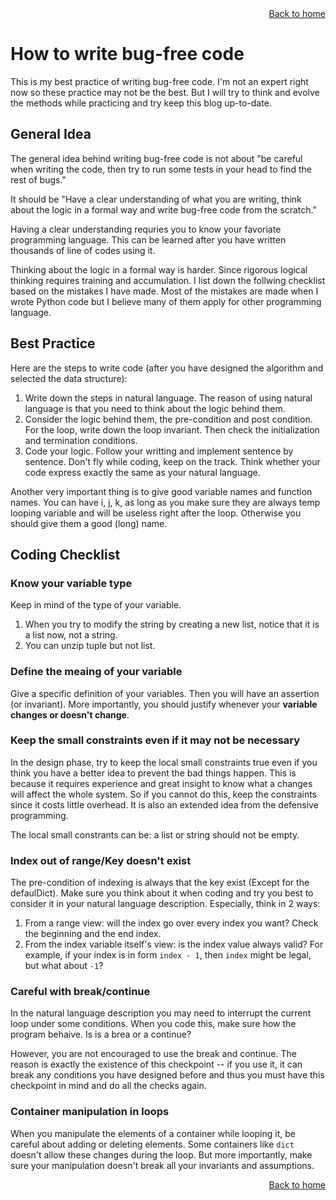 <div align="right">
    <a class="btn" href="https://ruoxiqin.github.io">Back to home</a>
</div>

# How to write bug-free code

This is my best practice of writing bug-free code.
I'm not an expert right now so these practice may not be the best.
But I will try to think and evolve the methods while practicing and try keep this blog up-to-date.

## General Idea

The general idea behind writing bug-free code is not about
"be careful when writing the code,
then try to run some tests in your head to find the rest of bugs."

It should be
"Have a clear understanding of what you are writing,
think about the logic in a formal way and write bug-free code from the scratch."

Having a clear understanding requries you to know your favoriate programming language.
This can be learned after you have written thousands of line of codes using it.

Thinking about the logic in a formal way is harder.
Since rigorous logical thinking requires training and accumulation.
I list down the follwing checklist based on the mistakes I have made.
Most of the mistakes are made when I wrote Python code but I believe many of them apply for other programming language.

## Best Practice

Here are the steps to write code (after you have designed the algorithm and selected the data structure):

1. Write down the steps in natural language.
The reason of using natural language is that you need to think about the logic behind them.
1. Consider the logic behind them, the pre-condition and post condition.
For the loop, write down the loop invariant.
Then check the initialization and termination conditions.
1. Code your logic.
Follow your writting and implement sentence by sentence.
Don't fly while coding, keep on the track.
Think whether your code express exactly the same as your natural language.

Another very important thing is to give good variable names and function names.
You can have i, j, k, as long as you make sure they are always temp looping variable and will be useless right after the loop.
Otherwise you should give them a good (long) name.

## Coding Checklist

### Know your variable type
Keep in mind of the type of your variable.
1. When you try to modify the string by creating a new list,
notice that it is a list now, not a string.
2. You can unzip tuple but not list.

### Define the meaing of your variable
Give a specific definition of your variables.
Then you will have an assertion (or invariant).
More importantly, you should justify whenever your **variable changes or doesn't change**.

### Keep the small constraints even if it may not be necessary
In the design phase,
try to keep the local small constraints true even if you think you have a better idea to prevent the bad things happen.
This is because it requires experience and great insight to know what a changes will affect the whole system.
So if you cannot do this,
keep the constraints since it costs little overhead.
It is also an extended idea from the defensive programming.

The local small constrants can be:
a list or string should not be empty.

### Index out of range/Key doesn't exist
The pre-condition of indexing is always that the key exist (Except for the defaulDict).
Make sure you think about it when coding and try you best to consider it in your natural language description.
Especially, think in 2 ways:
1. From a range view:
will the index go over every index you want?
Check the beginning and the end index.
2. From the index variable itself's view:
is the index value always valid?
For example,
if your index is in form ``index - 1``,
then ``index`` might be legal,
but what about ``-1``?

### Careful with break/continue
In the natural language description you may need to interrupt the current loop under some conditions.
When you code this,
make sure how the program behaive.
Is is a brea or a continue?

However, you are not encouraged to use the break and continue.
The reason is exactly the existence of this checkpoint -- if you use it,
it can break any conditions you have designed before and thus you must have this checkpoint in mind and do all the checks again.

### Container manipulation in loops
When you manipulate the elements of a container while looping it,
be careful about adding or deleting elements.
Some containers like ``dict`` doesn't allow these changes during the loop.
But more importantly, make sure your manipulation doesn't break all your invariants and assumptions.


<div align="right">
    <a class="btn" href="https://ruoxiqin.github.io">Back to home</a>
</div>
